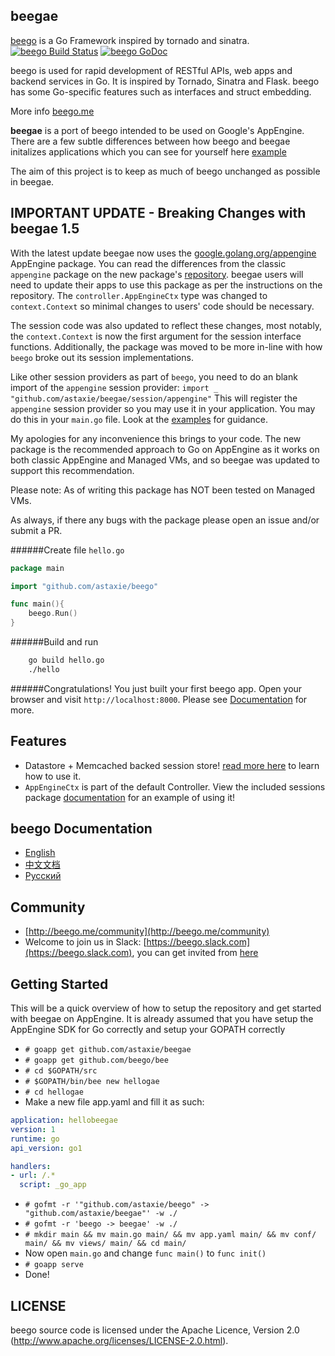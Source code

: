 ## beegae

[beego](http://github.com/astaxie/beego) is a Go Framework inspired by tornado and sinatra.
[![beego Build Status](https://travis-ci.org/astaxie/beego.svg?branch=master)](https://travis-ci.org/astaxie/beego)
[![beego GoDoc](http://godoc.org/github.com/astaxie/beego?status.svg)](http://godoc.org/github.com/astaxie/beego)


beego is used for rapid development of RESTful APIs, web apps and backend services in Go.
It is inspired by Tornado, Sinatra and Flask. beego has some Go-specific features such as interfaces and struct embedding.

More info [beego.me](http://beego.me)

**beegae** is a port of beego intended to be used on Google's AppEngine. There are a few subtle differences between how beego and beegae initalizes applications which you can see for yourself here [example](https://github.com/astaxie/beegae/tree/master/example)

The aim of this project is to keep as much of beego unchanged as possible in beegae.

## IMPORTANT UPDATE - Breaking Changes with beegae 1.5

With the latest update beegae now uses the [google.golang.org/appengine](https://godoc.org/google.golang.org/appengine) AppEngine package. You can read the differences from the classic `appengine` package on the new package's [repository](https://github.com/golang/appengine).
beegae users will need to update their apps to use this package as per the instructions on the repository. The `controller.AppEngineCtx` type was changed to `context.Context` so minimal changes to users' code should be necessary.

The session code was also updated to reflect these changes, most notably, the `context.Context` is now the first argument for the session interface functions. Additionally, the package was moved to be more in-line with how `beego` broke out its session implementations.

Like other session providers as part of `beego`, you need to do an blank import of the `appengine` session provider: `import _ "github.com/astaxie/beegae/session/appengine"`
This will register the `appengine` session provider so you may use it in your application. You may do this in your `main.go` file. Look at the [examples](https://github.com/astaxie/beegae/tree/master/example) for guidance.

My apologies for any inconvenience this brings to your code. The new package is the recommended approach to Go on AppEngine as it works on both classic AppEngine and Managed VMs, and so beegae was updated to support this recommendation.

Please note: As of writing this package has NOT been tested on Managed VMs.

As always, if there any bugs with the package please open an issue and/or submit a PR.

######Create file `hello.go`
```go
package main

import "github.com/astaxie/beego"

func main(){
    beego.Run()
}
```
######Build and run
```bash
    go build hello.go
    ./hello
```
######Congratulations!
You just built your first beego app.
Open your browser and visit `http://localhost:8000`.
Please see [Documentation](http://beego.me/docs) for more.

## Features

* Datastore + Memcached backed session store! [read more here](https://github.com/astaxie/beegae/tree/master/session#beegae-session) to learn how to use it.
* `AppEngineCtx` is part of the default Controller. View the included sessions package [documentation](https://github.com/astaxie/beegae/tree/master/session#beegae-session) for an example of using it!

## beego Documentation

* [English](http://beego.me/docs/intro/)
* [中文文档](http://beego.me/docs/intro/)
* [Русский](http://beego.me/docs/intro/)

## Community

* [http://beego.me/community](http://beego.me/community)
* Welcome to join us in Slack: [https://beego.slack.com](https://beego.slack.com), you can get invited from [here](https://github.com/beego/beedoc/issues/232)

## Getting Started

This will be a quick overview of how to setup the repository and get started with beegae on AppEngine. It is already assumed that you have setup the AppEngine SDK for Go correctly and setup your GOPATH correctly

* `# goapp get github.com/astaxie/beegae`
* `# goapp get github.com/beego/bee`
* `# cd $GOPATH/src`
* `# $GOPATH/bin/bee new hellogae`
* `# cd hellogae`
* Make a new file app.yaml and fill it as such:

```yaml
application: hellobeegae
version: 1
runtime: go
api_version: go1

handlers:
- url: /.*
  script: _go_app
```
* `# gofmt -r '"github.com/astaxie/beego" -> "github.com/astaxie/beegae"' -w ./`
* `# gofmt -r 'beego -> beegae' -w ./`
* `# mkdir main && mv main.go main/ && mv app.yaml main/ && mv conf/ main/ && mv views/ main/ && cd main/`
* Now open `main.go` and change `func main()` to `func init()`
* `# goapp serve`
* Done!

## LICENSE

beego source code is licensed under the Apache Licence, Version 2.0
(http://www.apache.org/licenses/LICENSE-2.0.html).
